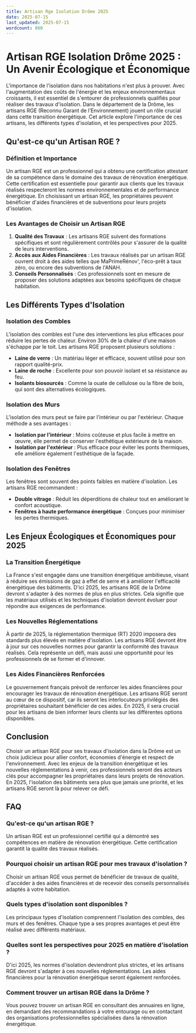 ```yaml
---
title: Artisan Rge Isolation Drôme 2025
date: 2025-07-15
last_updated: 2025-07-15
wordcount: 860
---
```


# Artisan RGE Isolation Drôme 2025 : Un Avenir Écologique et Économique

L'importance de l'isolation dans nos habitations n'est plus à prouver. Avec l'augmentation des coûts de l'énergie et les enjeux environnementaux croissants, il est essentiel de s'entourer de professionnels qualifiés pour réaliser des travaux d'isolation. Dans le département de la Drôme, les artisans RGE (Reconnu Garant de l’Environnement) jouent un rôle crucial dans cette transition énergétique. Cet article explore l'importance de ces artisans, les différents types d'isolation, et les perspectives pour 2025.

## Qu'est-ce qu'un Artisan RGE ?

### Définition et Importance

Un artisan RGE est un professionnel qui a obtenu une certification attestant de sa compétence dans le domaine des travaux de rénovation énergétique. Cette certification est essentielle pour garantir aux clients que les travaux réalisés respecteront les normes environnementales et de performance énergétique. En choisissant un artisan RGE, les propriétaires peuvent bénéficier d'aides financières et de subventions pour leurs projets d'isolation.

### Les Avantages de Choisir un Artisan RGE

1. **Qualité des Travaux** : Les artisans RGE suivent des formations spécifiques et sont régulièrement contrôlés pour s'assurer de la qualité de leurs interventions.
2. **Accès aux Aides Financières** : Les travaux réalisés par un artisan RGE ouvrent droit à des aides telles que MaPrimeRénov', l'éco-prêt à taux zéro, ou encore des subventions de l'ANAH.
3. **Conseils Personnalisés** : Ces professionnels sont en mesure de proposer des solutions adaptées aux besoins spécifiques de chaque habitation.

## Les Différents Types d'Isolation

### Isolation des Combles

L'isolation des combles est l'une des interventions les plus efficaces pour réduire les pertes de chaleur. Environ 30% de la chaleur d'une maison s'échappe par le toit. Les artisans RGE proposent plusieurs solutions :

- **Laine de verre** : Un matériau léger et efficace, souvent utilisé pour son rapport qualité-prix.
- **Laine de roche** : Excellente pour son pouvoir isolant et sa résistance au feu.
- **Isolants biosourcés** : Comme la ouate de cellulose ou la fibre de bois, qui sont des alternatives écologiques.

### Isolation des Murs

L'isolation des murs peut se faire par l'intérieur ou par l'extérieur. Chaque méthode a ses avantages :

- **Isolation par l'intérieur** : Moins coûteuse et plus facile à mettre en œuvre, elle permet de conserver l'esthétique extérieure de la maison.
- **Isolation par l'extérieur** : Plus efficace pour éviter les ponts thermiques, elle améliore également l'esthétique de la façade.

### Isolation des Fenêtres

Les fenêtres sont souvent des points faibles en matière d'isolation. Les artisans RGE recommandent :

- **Double vitrage** : Réduit les déperditions de chaleur tout en améliorant le confort acoustique.
- **Fenêtres à haute performance énergétique** : Conçues pour minimiser les pertes thermiques.

## Les Enjeux Écologiques et Économiques pour 2025

### La Transition Énergétique

La France s'est engagée dans une transition énergétique ambitieuse, visant à réduire ses émissions de gaz à effet de serre et à améliorer l'efficacité énergétique des bâtiments. D'ici 2025, les artisans RGE de la Drôme devront s'adapter à des normes de plus en plus strictes. Cela signifie que les matériaux utilisés et les techniques d'isolation devront évoluer pour répondre aux exigences de performance.

### Les Nouvelles Réglementations

À partir de 2025, la réglementation thermique (RT) 2020 imposera des standards plus élevés en matière d'isolation. Les artisans RGE devront être à jour sur ces nouvelles normes pour garantir la conformité des travaux réalisés. Cela représente un défi, mais aussi une opportunité pour les professionnels de se former et d'innover.

### Les Aides Financières Renforcées

Le gouvernement français prévoit de renforcer les aides financières pour encourager les travaux de rénovation énergétique. Les artisans RGE seront au cœur de ce dispositif, car ils seront les interlocuteurs privilégiés des propriétaires souhaitant bénéficier de ces aides. En 2025, il sera crucial pour les artisans de bien informer leurs clients sur les différentes options disponibles.

## Conclusion

Choisir un artisan RGE pour ses travaux d'isolation dans la Drôme est un choix judicieux pour allier confort, économies d'énergie et respect de l'environnement. Avec les enjeux de la transition énergétique et les nouvelles réglementations à venir, ces professionnels seront des acteurs clés pour accompagner les propriétaires dans leurs projets de rénovation. En 2025, l'isolation des bâtiments sera plus que jamais une priorité, et les artisans RGE seront là pour relever ce défi.

## FAQ

### Qu'est-ce qu'un artisan RGE ?

Un artisan RGE est un professionnel certifié qui a démontré ses compétences en matière de rénovation énergétique. Cette certification garantit la qualité des travaux réalisés.

### Pourquoi choisir un artisan RGE pour mes travaux d'isolation ?

Choisir un artisan RGE vous permet de bénéficier de travaux de qualité, d'accéder à des aides financières et de recevoir des conseils personnalisés adaptés à votre habitation.

### Quels types d'isolation sont disponibles ?

Les principaux types d'isolation comprennent l'isolation des combles, des murs et des fenêtres. Chaque type a ses propres avantages et peut être réalisé avec différents matériaux.

### Quelles sont les perspectives pour 2025 en matière d'isolation ?

D'ici 2025, les normes d'isolation deviendront plus strictes, et les artisans RGE devront s'adapter à ces nouvelles réglementations. Les aides financières pour la rénovation énergétique seront également renforcées.

### Comment trouver un artisan RGE dans la Drôme ?

Vous pouvez trouver un artisan RGE en consultant des annuaires en ligne, en demandant des recommandations à votre entourage ou en contactant des organisations professionnelles spécialisées dans la rénovation énergétique.
